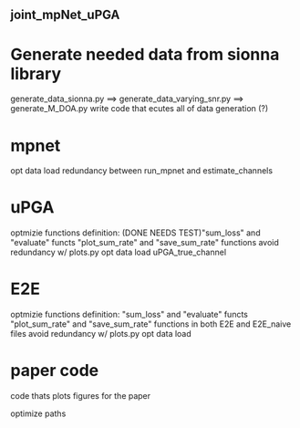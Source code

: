 ## joint_mpNet_uPGA




# Generate needed data from sionna library 
generate_data_sionna.py ==> generate_data_varying_snr.py ==> generate_M_DOA.py
write code that ecutes all of data generation (?)

# mpnet
opt data load 
redundancy between run_mpnet and estimate_channels

# uPGA
optmizie functions definition:
(DONE NEEDS TEST)"sum_loss" and "evaluate" functs
"plot_sum_rate" and "save_sum_rate" functions
avoid redundancy w/ plots.py 
opt data load
uPGA_true_channel

# E2E 
optmizie functions definition:  "sum_loss" and "evaluate" functs
"plot_sum_rate" and "save_sum_rate" functions
in both E2E and E2E_naive files
avoid redundancy w/ plots.py 
opt data load

# paper code
code thats plots figures for the paper

optimize paths